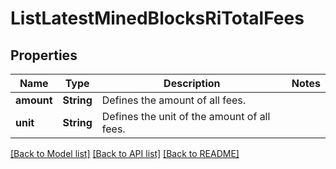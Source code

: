 # ListLatestMinedBlocksRiTotalFees

## Properties

Name | Type | Description | Notes
------------ | ------------- | ------------- | -------------
**amount** | **String** | Defines the amount of all fees. | 
**unit** | **String** | Defines the unit of the amount of all fees. | 

[[Back to Model list]](../README.md#documentation-for-models) [[Back to API list]](../README.md#documentation-for-api-endpoints) [[Back to README]](../README.md)


